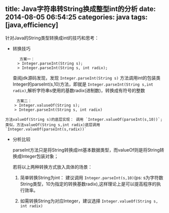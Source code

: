 title: Java字符串转String换成整型int的分析
date: 2014-08-05 06:54:25
categories: java
tags: [java,efficiency]
---
针对Java的String类型转换成int的技巧和思考：

- 转换技巧

		 方案一： 
		> Integer.parseInt(String s);
		> Integer.parseInt(String s, int radix);
	
	查阅jdk源码发现，发现 `Integer.parseInt(String s)` 方法调用int的包装类Integer的parseInt(s,10)方法，即就是 `Integer.parseInt(String s,int radix)`,解析字符串s使用的基数radix(进制数)，转换成有符号的整数

<!-- more -->
	
		 方案二：
		> Integer.valuseOf(String s);
		> Integer.parseInt(String s, int radix)
		
	方法valueOf(String s)的底层实现： 调用 `Integer.valueOf(parseInt(s,10))`; 类似，方法valueOf(String s,int radix)底层调用 `Integer.valueOf(parseInt(s,radix))`

- 分析比较

	parseInt方法只是将String转换成int基本数据类型，而valueOf则是将String转换成Integer包装对象；
	
	若将以上两种转换方式放入具体的场景：

	1. 简单转换String为int： 建议调用 ` Integer.parseInt(s,10) `(ps: s为字符数String类型，10为指定的转换基数radix),这样理论上是可以提高程序的执行效率。
	
	2. 如需转换String为对应Integer，建议选择 ` Integer.valueOf(String s, int radix) `
